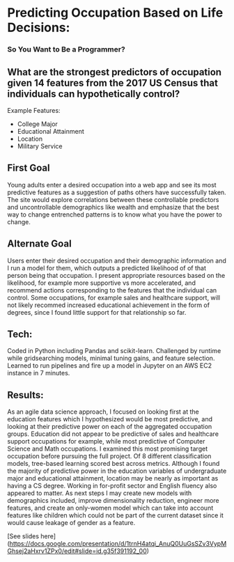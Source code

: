 # Predicting Occupation Based on Life Decisions: 
### So You Want to Be a Programmer? 

## What are the strongest predictors of occupation given 14 features from the 2017 US Census that individuals can hypothetically control? 
Example Features:
* College Major
* Educational Attainment
* Location
* Military Service

## First Goal
Young adults enter a desired occupation into a web app and see its most predictive features as a suggestion of paths others have successfully taken. The site would explore correlations between these controllable predictors and uncontrollable demographics like wealth and emphasize that the best way to change entrenched patterns is to know what you have the power to change.

## Alternate Goal
Users enter their desired occupation and their demographic information and I run a model for them, which outputs a predicted likelihood of of that person being that occupation. I present appropriate resources based on the likelihood, for example more supportive vs more accelerated, and recommend actions corresponding to the features that the individual can control. Some occupations, for example sales and healthcare support, will not likely recommed increased educational achievement in the form of degrees, since I found little support for that relationship so far.

## Tech:
Coded in Python including Pandas and scikit-learn. Challenged by runtime while gridsearching models, minimal tuning gains, and feature selection. Learned to run pipelines and fire up a model in Jupyter on an AWS EC2 instance in 7 minutes. 

## Results:
As an agile data science approach, I focused on looking first at the education features which I hypothesized would be most predictive, and looking at their predictive power on each of the aggregated occupation groups. Education did not appear to be predictive of sales and healthcare support occupations for example, while most predictive of Computer Science and Math occupations. I examined this most promising target occupation before pursuing the full project. Of 8 different classification models, tree-based learning scored best across metrics. Although I found the majority of predictive power in the education variables of undergraduate major and educational attainment, location may be nearly as important as having a CS degree. Working in for-profit sector and English fluency also appeared to matter. As next steps I may create new models with demographics included, improve dimensionality reduction, engineer more features, and create an only-women model which can take into account features like children which could not be part of the current dataset since it would cause leakage of gender as a feature. 

[See slides here] (https://docs.google.com/presentation/d/1trnH4atqi_AnuQ0UuGsSZv3VypMGhsej2aHxrv1ZPx0/edit#slide=id.g35f391192_00)
